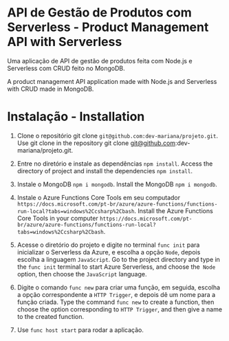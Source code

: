 # API de Gestão de Produtos com Serverless - Product Management API with Serverless

Uma aplicação de API de gestão de produtos feita com Node.js e Serverless com CRUD feito no MongoDB.

A product management API application made with Node.js and Serverless with CRUD made in MongoDB.

# Instalação - Installation

1. Clone o repositório git clone `git@github.com:dev-mariana/projeto.git`.
   Use git clone in the repository git clone git@github.com:dev-mariana/projeto.git.

2. Entre no diretório e instale as dependências `npm install`.
   Access the directory of project and install the dependencies `npm install`. 
   
3. Instale o MongoDB `npm i mongodb`.
   Install the MongoDB `npm i mongodb`. 
   
4. Instale o Azure Functions Core Tools em seu computador `https://docs.microsoft.com/pt-br/azure/azure-functions/functions-run-local?tabs=windows%2Ccsharp%2Cbash`.
   Install the Azure Functions Core Tools in your computer `https://docs.microsoft.com/pt-br/azure/azure-functions/functions-run-local?tabs=windows%2Ccsharp%2Cbash`. 
  
5. Acesse o diretório do projeto e digite no terminal `func init` para inicializar o Serverless da Azure, e escolha a opção `Node`, depois escolha a linguagem `JavaScript`.
   Go to the project directory and type in the `func init` terminal to start Azure Serverless, and choose the` Node` option, then choose the `JavaScript` language.
   
6. Digite o comando `func new` para criar uma função, em seguida, escolha a opção correspondente a `HTTP Trigger`, e depois dê um nome para a função criada.
   Type the command `func new` to create a function, then choose the option corresponding to `HTTP Trigger`, and then give a name to the created function.
   
7. Use `func host start` para rodar a aplicação.   
